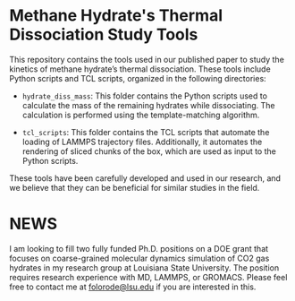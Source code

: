 # Methane Hydrate's Thermal Dissociation Study Tools

This repository contains the tools used in our published paper to study the kinetics of methane hydrate’s thermal dissociation. These tools include Python scripts and TCL scripts, organized in the following directories:

- `hydrate_diss_mass`: This folder contains the Python scripts used to calculate the mass of the remaining hydrates while dissociating. The calculation is performed using the template-matching algorithm.

- `tcl_scripts`: This folder contains the TCL scripts that automate the loading of LAMMPS trajectory files. Additionally, it automates the rendering of sliced chunks of the box, which are used as input to the Python scripts.

These tools have been carefully developed and used in our research, and we believe that they can be beneficial for similar studies in the field.

# NEWS
I am looking to fill two fully funded Ph.D. positions on a DOE grant that focuses on coarse-grained molecular dynamics simulation of CO2 gas hydrates in my research group at Louisiana State University. The position requires research experience with MD, LAMMPS, or GROMACS. Please feel free to contact me at folorode@lsu.edu if you are interested in this.


